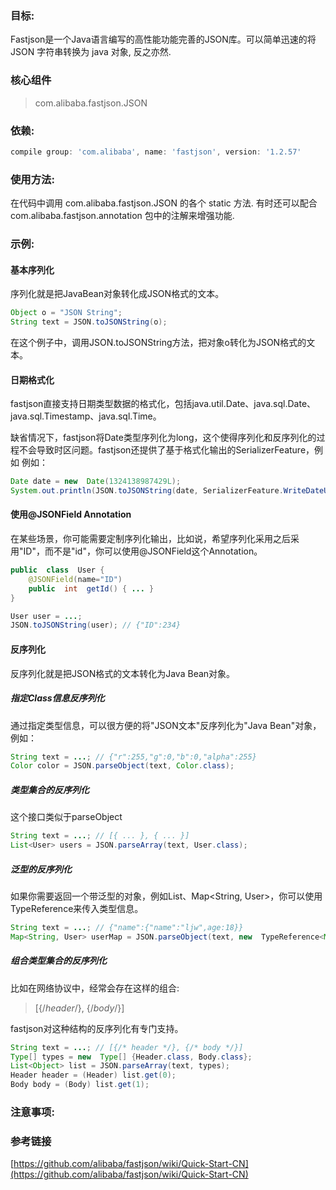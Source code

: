 ### 目标:
Fastjson是一个Java语言编写的高性能功能完善的JSON库。可以简单迅速的将 JSON 字符串转换为 java 对象, 反之亦然.

### 核心组件
>com.alibaba.fastjson.JSON

### 依赖:
```gradle
compile group: 'com.alibaba', name: 'fastjson', version: '1.2.57'
```

### 使用方法:
在代码中调用 com.alibaba.fastjson.JSON 的各个 static 方法. 有时还可以配合 com.alibaba.fastjson.annotation 包中的注解来增强功能.


### 示例:

#### 基本序列化
序列化就是把JavaBean对象转化成JSON格式的文本。
```java
Object o = "JSON String";
String text = JSON.toJSONString(o);
```
在这个例子中，调用JSON.toJSONString方法，把对象o转化为JSON格式的文本。

#### 日期格式化
fastjson直接支持日期类型数据的格式化，包括java.util.Date、java.sql.Date、java.sql.Timestamp、java.sql.Time。

缺省情况下，fastjson将Date类型序列化为long，这个使得序列化和反序列化的过程不会导致时区问题。fastjson还提供了基于格式化输出的SerializerFeature，例如
例如：
```java
Date date = new  Date(1324138987429L);
System.out.println(JSON.toJSONString(date, SerializerFeature.WriteDateUseDateFormat));
```

#### 使用@JSONField Annotation
在某些场景，你可能需要定制序列化输出，比如说，希望序列化采用之后采用"ID"，而不是"id"，你可以使用@JSONField这个Annotation。
```java
public  class  User {
    @JSONField(name="ID")
    public  int  getId() { ... }
}

User user = ...;
JSON.toJSONString(user); // {"ID":234}
```

#### 反序列化
反序列化就是把JSON格式的文本转化为Java Bean对象。

##### 指定Class信息反序列化
通过指定类型信息，可以很方便的将"JSON文本"反序列化为"Java Bean"对象，例如：
```java
String text = ...; // {"r":255,"g":0,"b":0,"alpha":255}
Color color = JSON.parseObject(text, Color.class);
```

##### 类型集合的反序列化
这个接口类似于parseObject
```java
String text = ...; // [{ ... }, { ... }]
List<User> users = JSON.parseArray(text, User.class);
```

##### 泛型的反序列化
如果你需要返回一个带泛型的对象，例如List<User>、Map<String, User>，你可以使用TypeReference来传入类型信息。
```java
String text = ...; // {"name":{"name":"ljw",age:18}}
Map<String, User> userMap = JSON.parseObject(text, new  TypeReference<Map<String, User>>() {});
```

##### 组合类型集合的反序列化
比如在网络协议中，经常会存在这样的组合:

> [{/*header*/}, {/*body*/}]

fastjson对这种结构的反序列化有专门支持。

```java
String text = ...; // [{/* header */}, {/* body */}]
Type[] types = new  Type[] {Header.class, Body.class};
List<Object> list = JSON.parseArray(text, types);
Header header = (Header) list.get(0);
Body body = (Body) list.get(1);
```

### 注意事项:

### 参考链接
[https://github.com/alibaba/fastjson/wiki/Quick-Start-CN](https://github.com/alibaba/fastjson/wiki/Quick-Start-CN)